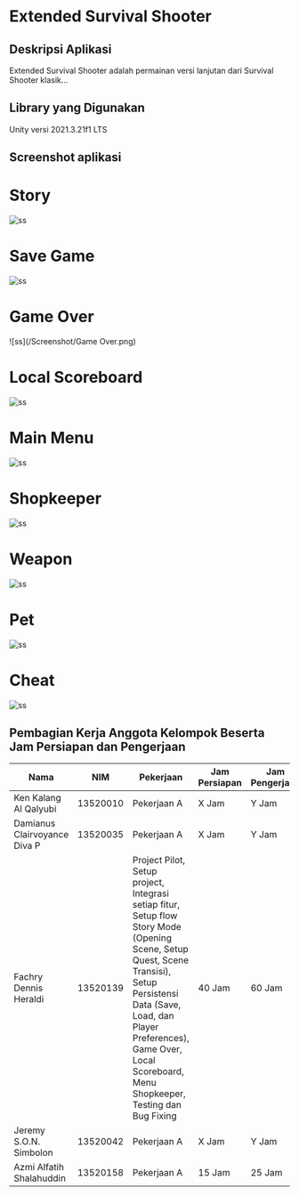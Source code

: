 # Extended Survival Shooter

## Deskripsi Aplikasi

Extended Survival Shooter adalah permainan versi lanjutan dari Survival Shooter klasik...

## Library yang Digunakan

Unity versi 2021.3.21f1 LTS

## Screenshot aplikasi

# Story

![ss](/Screenshot/Story.png)

# Save Game

![ss](/Screenshot/Save.png)

# Game Over

![ss](/Screenshot/Game Over.png)

# Local Scoreboard

![ss](/Screenshot/ScoreBoard.png)

# Main Menu

![ss](/Screenshot/Menu.png)

# Shopkeeper

![ss](/Screenshot/Shop.png)

# Weapon

![ss](/Screenshot/Weapon.png)

# Pet

![ss](/Screenshot/Pet.png)

# Cheat

![ss](/Screenshot/Cheat.png)

## Pembagian Kerja Anggota Kelompok Beserta Jam Persiapan dan Pengerjaan

| Nama                         | NIM      | Pekerjaan                                                                                                                                                                                                                                                   | Jam Persiapan | Jam Pengerjaan |
| ---------------------------- | -------- | ----------------------------------------------------------------------------------------------------------------------------------------------------------------------------------------------------------------------------------------------------------- | ------------- | -------------- |
| Ken Kalang Al Qalyubi        | 13520010 | Pekerjaan A                                                                                                                                                                                                                                                 | X Jam         | Y Jam          |
| Damianus Clairvoyance Diva P | 13520035 | Pekerjaan A                                                                                                                                                                                                                                                 | X Jam         | Y Jam          |
| Fachry Dennis Heraldi        | 13520139 | Project Pilot, Setup project, Integrasi setiap fitur, Setup flow Story Mode (Opening Scene, Setup Quest, Scene Transisi), Setup Persistensi Data (Save, Load, dan Player Preferences), Game Over, Local Scoreboard, Menu Shopkeeper, Testing dan Bug Fixing | 40 Jam        | 60 Jam         |
| Jeremy S.O.N. Simbolon       | 13520042 | Pekerjaan A                                                                                                                                                                                                                                                 | X Jam         | Y Jam          |
| Azmi Alfatih Shalahuddin     | 13520158 | Pekerjaan A                                                                                                                                                                                                                                                 | 15 Jam        | 25 Jam         |
